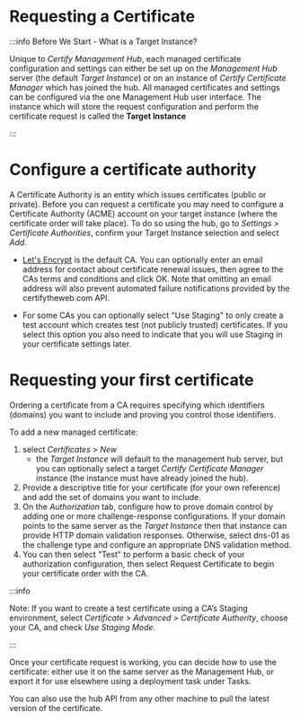 # Requesting a Certificate

:::info Before We Start - What is a Target Instance?

Unique to *Certify Management Hub*, each managed certificate configuration and settings can either be set up on the *Management Hub* server (the default *Target Instance*) or on an instance of *Certify Certificate Manager* which has joined the hub. All managed certificates and settings can be configured via the one Management Hub user interface. The instance which will store the request configuration and perform the certificate request is called the **Target Instance**

:::


# Configure a certificate authority
A Certificate Authority is an entity which issues certificates (public or private). Before you can request a certificate you may need to configure a Certificate Authority (ACME) account on your target instance (where the certificate order will take place). To do so using the hub, go to *Settings* > *Certificate Authorities*, confirm your Target Instance selection and select *Add*. 

- [Let's Encrypt](https://letsencrypt.org) is the default CA. You can optionally enter an email address for contact about certificate renewal issues, then agree to the CAs terms and conditions and click OK. Note that omitting an email address will also prevent automated failure notifications provided by the certifytheweb.com API.

- For some CAs you can optionally select "Use Staging" to only create a test account which creates test (not publicly trusted) certificates. If you select this option you also need to indicate that you will use Staging in your certificate settings later.

# Requesting your first certificate

Ordering a certificate from a CA requires specifying which identifiers (domains) you want to include and proving you control those identifiers.

To add a new managed certificate:
1. select *Certificates* > *New*
    - the *Target Instance* will default to the management hub server, but you can optionally select a target *Certify Certificate Manager* instance (the instance must have already joined the hub). 
2. Provide a descriptive title for your certificate (for your own reference) and add the set of domains you want to include.
3. On the *Authorization* tab, configure how to prove domain control by adding one or more challenge-response configurations. If your domain points to the same server as the *Target Instance* then that instance can provide HTTP domain validation responses. Otherwise, select dns-01 as the challenge type and configure an appropriate DNS validation method.
4. You can then select "Test" to perform a basic check of your authorization configuration, then select Request Certificate to begin your certificate order with the CA.

:::info 

Note: If you want to create a test certificate using a CA’s Staging environment, select *Certificate > Advanced > Certificate Authority*, choose your CA, and check *Use Staging Mode*.

:::

Once your certificate request is working, you can decide how to use the certificate: either use it on the same server as the Management Hub, or export it for use elsewhere using a deployment task under Tasks.

You can also use the hub API from any other machine to pull the latest version of the certificate.